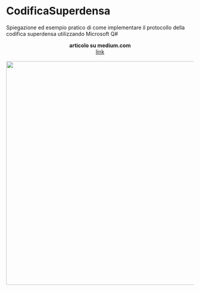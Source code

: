 # CodificaSuperdensa
Spiegazione ed esempio pratico di come implementare il protocollo della codifica superdensa utilizzando Microsoft Q# 

<div align="center">
  <b>articolo su medium.com</b><br>
  <a href="https://medium.com/@mariocuomo?p=f4663b5a1c3a">link</a>
  <br><br>
</div>


<div align="center">
  <img src="https://github.com/mariocuomo/codificaSuperdensa/blob/main/img/protocollo.jpg" width="600">
</div>
